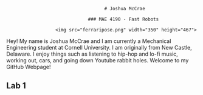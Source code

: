                                         # Joshua McCrae

                                  ### MAE 4190 - Fast Robots

                      <img src="ferraripose.png" width="350" height="467">

Hey! My name is Joshua McCrae and I am currently a Mechanical Engineering student at Cornell University. I am originally from New Castle, Delaware. I enjoy things such as listening to hip-hop and lo-fi music, working out, cars, and going down Youtube rabbit holes. Welcome to my GitHub Webpage!

## Lab 1



